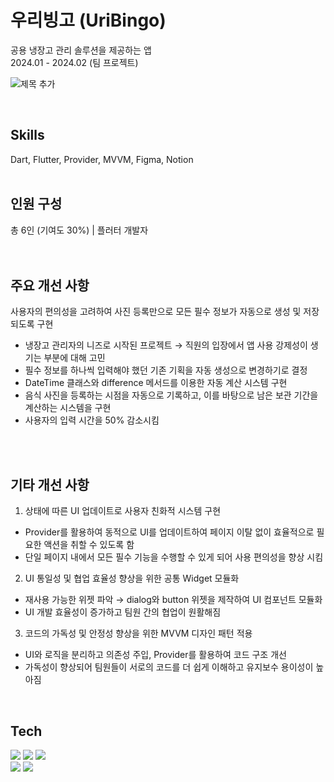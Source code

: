 # 우리빙고 (UriBingo)

공용 냉장고 관리 솔루션을 제공하는 앱 <br>
2024.01 - 2024.02 (팀 프로젝트)

![제목 추가](https://github.com/sanghyun3377/project_super.team/assets/89803783/120e6f74-eb01-4b54-b00d-f9a7f2a2f060)


<br>

## Skills
Dart, Flutter, Provider, MVVM, Figma, Notion
<br>
<br>
## 인원 구성
총 6인 (기여도 30%) | 플러터 개발자
<br>
<br>
<br>

## 주요 개선 사항 <br>
사용자의 편의성을 고려하여 사진 등록만으로 모든 필수 정보가 자동으로 생성 및 저장되도록 구현 <br>
- 냉장고 관리자의 니즈로 시작된 프로젝트 → 직원의 입장에서 앱 사용 강제성이 생기는 부분에 대해 고민 <br>
- 필수 정보를 하나씩 입력해야 했던 기존 기획을 자동 생성으로 변경하기로 결정 <br>
- DateTime 클래스와 difference 메서드를 이용한 자동 계산 시스템 구현 <br>
- 음식 사진을 등록하는 시점을 자동으로 기록하고, 이를 바탕으로 남은 보관 기간을 계산하는 시스템을 구현  <br>
- 사용자의 입력 시간을 50% 감소시킴
<br>
<br>

## 기타 개선 사항 <br>
1. 상태에 따른 UI 업데이트로 사용자 친화적 시스템 구현 <br>
- Provider를 활용하여 동적으로 UI를 업데이트하여 페이지 이탈 없이 효율적으로 필요한 액션을 취할 수 있도록 함 <br>
- 단일 페이지 내에서 모든 필수 기능을 수행할 수 있게 되어 사용 편의성을 향상 시킴 <br>
2. UI 통일성 및 협업 효율성 향상을 위한 공통 Widget 모듈화 <br>
- 재사용 가능한 위젯 파악 → dialog와 button 위젯을 제작하여 UI 컴포넌트 모듈화 <br>
- UI 개발 효율성이 증가하고 팀원 간의 협업이 원활해짐 <br>
3. 코드의 가독성 및 안정성 향상을 위한 MVVM 디자인 패턴 적용 <br>
- UI와 로직을 분리하고 의존성 주입, Provider를 활용하여 코드 구조 개선 <br>
- 가독성이 향상되어 팀원들이 서로의 코드를 더 쉽게 이해하고 유지보수 용이성이 높아짐 <br>



<br>

## Tech

<a href="" target="_blank"><img src="https://img.shields.io/badge/Flutter-02569B?style=flat&logo=Flutter&logoColor=white"/></a> 
<a href="" target="_blank"><img src="https://img.shields.io/badge/Dart-0175C2?style=flat&logo=Dart&logoColor=white"/></a>
<a href="" target="_blank"><img src="https://img.shields.io/badge/Firebase-FFCA28?style=flat&logo=Firebase&logoColor=white"/></a>
<br>
<a href="" target="_blank"><img src="https://img.shields.io/badge/Figma-F24E1E?style=flat&logo=Figma&logoColor=white"/></a>
<a href="" target="_blank"><img src="https://img.shields.io/badge/Canva-00C4CC?style=flat&logo=Canva&logoColor=white"/></a>
